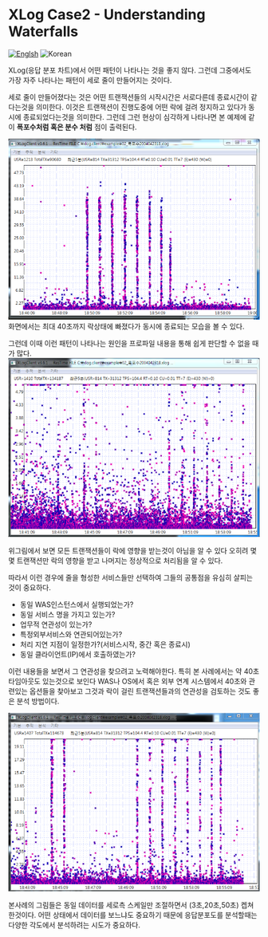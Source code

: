 # XLog Case2 - Understanding Waterfalls
[![Englsh](https://img.shields.io/badge/language-English-red.svg)](XLogCase2.md) ![Korean](https://img.shields.io/badge/language-Korean-blue.svg)

XLog(응답 분포 차트)에서 어떤 패턴이 나타나는 것을 좋지 않다. 
그런데 그중에서도 가장 자주 나타나는 패턴이 세로 줄이 만들어지는 것이다. 

세로 줄이 만들어졌다는 것은 어떤 트랜잭션들의 시작시간은 서로다른데 종료시간이 같다는것을 의미한다.
이것은 트랜잭션이 진행도중에 어떤 락에 걸려 정지하고 있다가
동시에 종료되었다는것을 의미한다. 그런데 그런 현상이 심각하게 나타나면 
본 예제에 같이  **폭포수처럼 혹은 분수 처럼** 점이 출력된다.

![waterfall-case1](../img/client/waterfall_30sec.png)
화면에서는 최대 40초까지 락상태에 빠졌다가 동시에 종료되는 모습을 볼 수 있다. 

그런데 이때 이런 패턴이 나타나는 원인을 프로파일 내용을 통해 쉽게 판단할 수 없을 때가 많다.
![waterfall-case2](../img/client/waterfall_5sec.png)

위그림에서 보면 모든 트랜잭션들이 락에 영향을 받는것이 아님을 알 수 있다
오히려 몇몇 트랜잭션만 락의 영향을 받고 나머지는 정상적으로 처리됨을 알 수 있다. 

따라서 이런 경우에 줄을 형성한 서비스들만 선택하여 그들의 공통점을 유심히 살피는 것이 중요하다.

* 동일 WAS인스턴스에서 실행되었는가?
* 동일 서비스 명을 가지고 있는가?
* 업무적 연관성이 있는가?
* 특정외부서비스와 연관되어있는가?
* 처리 지연 지점이 일정한가?(서비스시작, 중간 혹은 종료시)
* 동일 클라이언트(IP)에서 호출하였는가?

이런 내용들을 보면서 그 연관성을 찾으려고 노력해야한다. 특히 본 사례에서는 약 40초 타임아웃도 있는것으로 보인다
WAS나 OS에서 혹은 외부 연계 시스템에서 40초와 관련있는 옵션들을 찾아보고 그것과
락이 걸린 트랜잭션들과의 연관성을 검토하는 것도 좋은 분석 방법이다. 

![waterfall-case3](../img/client/waterfall_20sec.png)

본사례의 그림들은 동일 데이터를 세로측 스케일만 조절하면서 (3초,20초,50초) 켑쳐한것이다. 
어떤 상태에서 데이터를 보느냐도 중요하기 때문에 응답분포도를 분석할때는 다양한 각도에서 분석하려는 시도가 중요하다.  